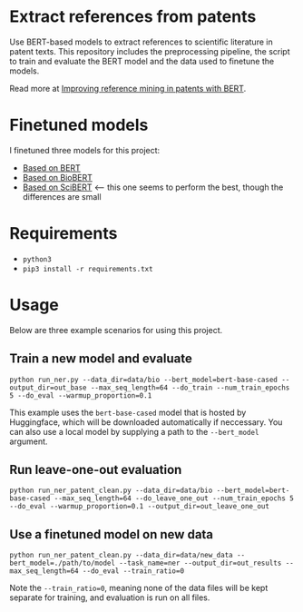 # Extract references from patents

Use BERT-based models to extract references to scientific literature in patent texts. This repository includes the preprocessing pipeline, the script to train and evaluate the BERT model and the data used to finetune the models.

Read more at [Improving reference mining in patents with BERT](https://arxiv.org/abs/2101.01039).

# Finetuned models

I finetuned three models for this project:

- [Based on BERT](https://huggingface.co/kaesve/BERT_patent_reference_extraction)
- [Based on BioBERT](https://huggingface.co/kaesve/BioBERT_patent_reference_extraction)
- [Based on SciBERT](https://huggingface.co/kaesve/SciBERT_patent_reference_extraction) <-- this one seems to perform the best, though the differences are small

# Requirements

- `python3`
- `pip3 install -r requirements.txt`

# Usage

Below are three example scenarios for using this project.

## Train a new model and evaluate

`python run_ner.py --data_dir=data/bio --bert_model=bert-base-cased --output_dir=out_base --max_seq_length=64 --do_train --num_train_epochs 5 --do_eval --warmup_proportion=0.1`

This example uses the `bert-base-cased` model that is hosted by Huggingface, which will be downloaded automatically if neccessary. You can also use a local model by supplying a path to the `--bert_model` argument.

## Run leave-one-out evaluation

`python run_ner_patent_clean.py --data_dir=data/bio --bert_model=bert-base-cased --max_seq_length=64 --do_leave_one_out --num_train_epochs 5 --do_eval --warmup_proportion=0.1 --output_dir=out_leave_one_out`

## Use a finetuned model on new data

`python run_ner_patent_clean.py --data_dir=data/new_data --bert_model=./path/to/model --task_name=ner --output_dir=out_results --max_seq_length=64 --do_eval --train_ratio=0`

Note the `--train_ratio=0`, meaning none of the data files will be kept separate for training, and evaluation is run on all files.